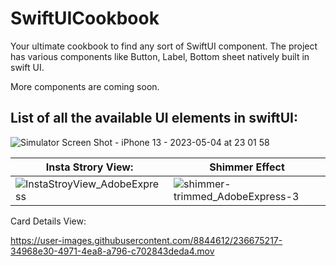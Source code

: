 # SwiftUICookbook

Your ultimate cookbook to find any sort of SwiftUI component. 
The project has various components like Button, Label, Bottom sheet natively built in swift UI.

More components are coming soon.

## List of all the available UI elements in swiftUI:

![Simulator Screen Shot - iPhone 13 - 2023-05-04 at 23 01 58](https://user-images.githubusercontent.com/8844612/236248671-602b6a23-d814-4cd5-8591-d44db55401be.png)

| Insta Strory View: | Shimmer Effect |
| -------------------- | ------------------------ |
| ![InstaStroyView_AdobeExpress](https://user-images.githubusercontent.com/8844612/236677747-78e7e44c-a2bc-423f-a252-cca128071fd9.gif) | ![shimmer-trimmed_AdobeExpress-3](https://user-images.githubusercontent.com/8844612/236678192-80d768ea-d0e7-4a0b-884e-b465de999fdb.gif) |


Card Details View:

https://user-images.githubusercontent.com/8844612/236675217-34968e30-4971-4ea8-a796-c702843deda4.mov

















 
